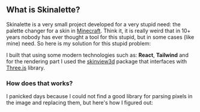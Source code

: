 ## What is Skinalette?
Skinalette is a very small project developed for a very stupid need: the palette changer for a skin in [Minecraft](https://www.minecraft.net/ "Minecraft"). Think it, it is really weird that in 10+ years nobody has ever thought a tool for this stupid, but in some cases (like mine) need. So here is my solution for this stupid problem:

I built that using some modern technologies such as: **React**, **Tailwind** and for the rendering part I used the [skinview3d](https://github.com/bs-community/skinview3d "skinview3d") package that interfaces with [Three.js](https://threejs.org/ "Three.js") library.

### How does that works?

I panicked days because I could not find a good library for parsing pixels in the image and replacing them, but here's how I figured out: